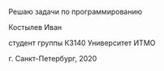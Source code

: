 Решаю задачи по программированию


Костылев Иван

студент группы К3140 Университет ИТМО

г. Санкт-Петербург, 2020
